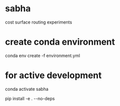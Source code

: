 # sabha
cost surface routing experiments

# create conda environment
conda env create -f environment.yml 

# for active development
conda activate sabha

pip install -e . --no-deps
